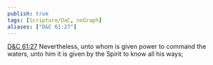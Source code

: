 ```yaml
---
publish: true
tags: [Scripture/DaC, noGraph]
aliases: ["D&C 61:27"]
---
```

[D&C 61:27](https://churchofjesuschrist.org/study/scriptures/dc-testament/dc/61?lang=eng&id=p27#p27) Nevertheless, unto whom is given power to command the waters, unto him it is given by the Spirit to know all his ways;
